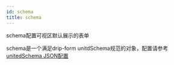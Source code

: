 ```yaml
---
id: schema
title: schema
---
```


schema配置可视区默认展示的表单

schema是一个满足drip-form unitdSchema规范的对象，配置请参考[unitedSchema JSON配置](../../use/unitedSchema)

